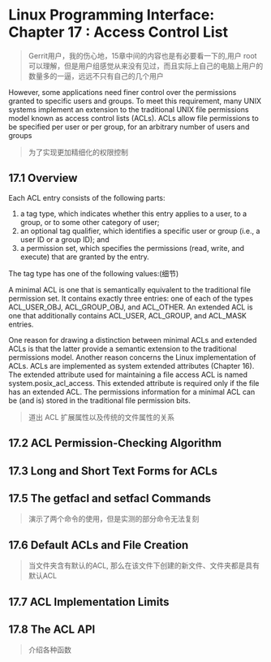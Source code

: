 # Linux Programming Interface: Chapter 17 : Access Control List
> Gerrit用户，我的伤心地，15章中间的内容也是有必要看一下的,用户 root 可以理解，但是用户组感觉从来没有见过，而且实际上自己的电脑上用户的数量多的一逼，远远不只有自己的几个用户

However, some applications need
finer control over the permissions granted to specific users and groups. To meet
this requirement, many UNIX systems implement an extension to the traditional
UNIX file permissions model known as access control lists (ACLs). ACLs allow file
permissions to be specified per user or per group, for an arbitrary number of users
and groups
> 为了实现更加精细化的权限控制

## 17.1 Overview
Each ACL entry consists of the following parts:
1. a tag type, which indicates whether this entry applies to a user, to a group, or to
some other category of user;
2. an optional tag qualifier, which identifies a specific user or group (i.e., a user ID
or a group ID); and
3. a permission set, which specifies the permissions (read, write, and execute) that
are granted by the entry.

The tag type has one of the following values:(细节)


A minimal ACL is one that is semantically equivalent to the traditional file permission set. It contains exactly three entries: one of each of the types ACL_USER_OBJ,
ACL_GROUP_OBJ, and ACL_OTHER. An extended ACL is one that additionally contains
ACL_USER, ACL_GROUP, and ACL_MASK entries.

One reason for drawing a distinction between minimal ACLs and extended
ACLs is that the latter provide a semantic extension to the traditional permissions
model. Another reason concerns the Linux implementation of ACLs. ACLs are
implemented as system extended attributes (Chapter 16). The extended attribute
used for maintaining a file access ACL is named system.posix_acl_access. This
extended attribute is required only if the file has an extended ACL. The permissions information for a minimal ACL can be (and is) stored in the traditional file
permission bits.
> 道出 ACL 扩展属性以及传统的文件属性的关系

## 17.2 ACL Permission-Checking Algorithm


## 17.3 Long and Short Text Forms for ACLs


## 17.5 The getfacl and setfacl Commands
> 演示了两个命令的使用，但是实测的部分命令无法复刻


## 17.6 Default ACLs and File Creation
> 当文件夹含有默认的ACL, 那么在该文件下创建的新文件、文件夹都是具有默认ACL

## 17.7 ACL Implementation Limits



## 17.8 The ACL API
> 介绍各种函数

